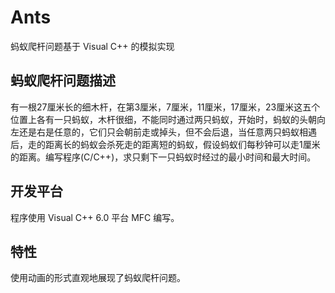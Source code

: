 # Ants

蚂蚁爬杆问题基于 Visual C++ 的模拟实现

## 蚂蚁爬杆问题描述

有一根27厘米长的细木杆，在第3厘米，7厘米，11厘米，17厘米，23厘米这五个位置上各有一只蚂蚁，木杆很细，不能同时通过两只蚂蚁，开始时，蚂蚁的头朝向左还是右是任意的，它们只会朝前走或掉头，但不会后退，当任意两只蚂蚁相遇后，走的距离长的蚂蚁会杀死走的距离短的蚂蚁，假设蚂蚁们每秒钟可以走1厘米的距离。编写程序(C/C++)，求只剩下一只蚂蚁时经过的最小时间和最大时间。

## 开发平台

程序使用 Visual C++ 6.0 平台 MFC 编写。

## 特性

使用动画的形式直观地展现了蚂蚁爬杆问题。
